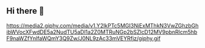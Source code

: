 ## Hi there 👋
https://media2.giphy.com/media/v1.Y2lkPTc5MGI3NjExMThkN3VwZGhzbGhibWVocXFwdDE5a2NudTU5aDl1a2Z0MTRuNGp2bSZlcD12MV9pbnRlcm5hbF9naWZfYnlfaWQmY3Q9Zw/J0NL9zAc33mVEYRfjz/giphy.gif

<!--
**efilonaru/efilonaru** is a ✨ _special_ ✨ repository because its `README.md` (this file) appears on your GitHub profile.

Here are some ideas to get you started:

- 🔭 I’m currently working on ...
- 🌱 I’m currently learning ...
- 👯 I’m looking to collaborate on ...
- 🤔 I’m looking for help with ...
- 💬 Ask me about ...
- 📫 How to reach me: ...
- 😄 Pronouns: ...
- ⚡ Fun fact: ...
-->
